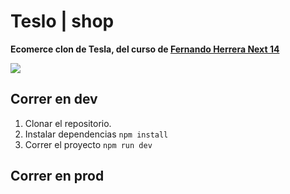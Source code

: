 # Teslo | shop
__Ecomerce clon de Tesla, del curso de [Fernando Herrera Next 14](https://cursos.devtalles.com/courses/nextjs)__

<img src="https://res.cloudinary.com/zapataezequiel/image/upload/v1704296629/Sin_t%C3%ADtulo_zhrzeb.jpg" />


## Correr en dev

1. Clonar el repositorio.
2. Instalar dependencias ```npm install```
3. Correr el proyecto ```npm run dev```

## Correr en prod